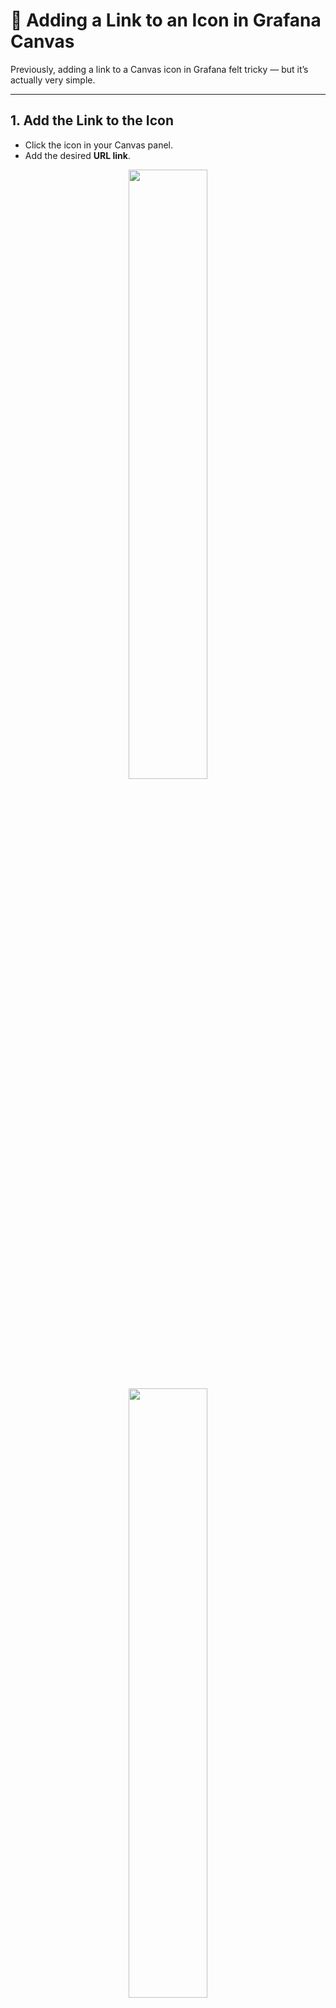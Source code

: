 # 🎯 Adding a Link to an Icon in Grafana Canvas

Previously, adding a link to a Canvas icon in Grafana felt tricky — but it’s actually very simple.

---

## 1. Add the Link to the Icon

* Click the icon in your Canvas panel.
* Add the desired **URL link**.

<div align="center">
  <img src="https://github.com/user-attachments/assets/f883814e-1a78-45c0-8b2a-3c3a5eff9eac" width="50%" />
</div>

<div align="center">
  <img src="https://github.com/user-attachments/assets/a4d058c7-0fe3-45e4-b1b6-9c7c9ed60f1e" width="50%" />
</div>

---

## 2. Enable the Link by Disabling Inline Editing

By default, the link won’t work when you click the icon in Canvas.
To fix this:

1. Go to the **Canvas panel settings**.
2. Disable **Inline Editing**.

<div align="center">
  <img src="https://github.com/user-attachments/assets/a1a3d019-3115-4c80-9411-9b88092722bb" width="50%" />
</div>

---

✅ Now, clicking the icon will correctly redirect you to the linked page.

---
